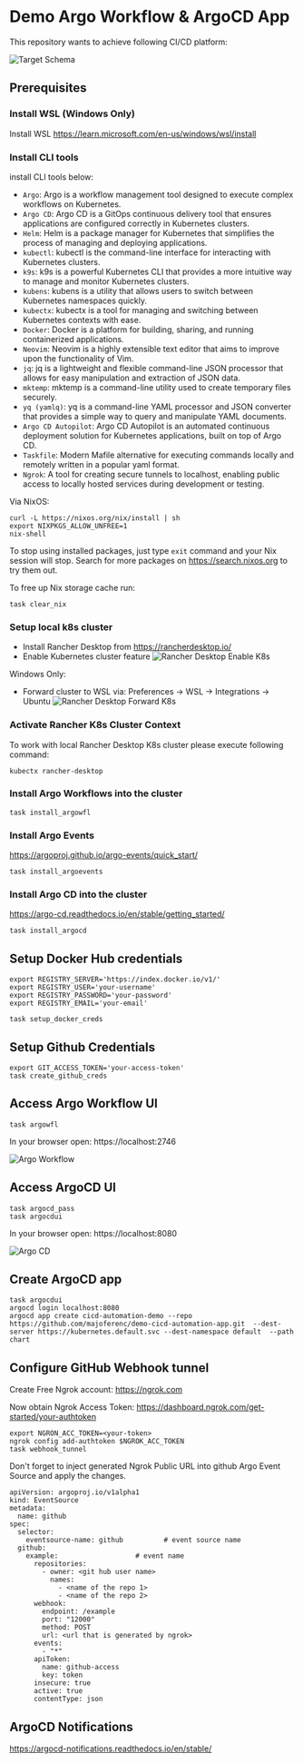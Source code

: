 # Demo Argo Workflow & ArgoCD App
This repository wants to achieve following CI/CD platform:

![Target Schema](/docs/target_schema.png)

## Prerequisites

### Install WSL (Windows Only)
Install WSL https://learn.microsoft.com/en-us/windows/wsl/install

### Install CLI tools
install CLI tools below:

- `Argo`: Argo is a workflow management tool designed to execute complex workflows on Kubernetes.
- `Argo CD`: Argo CD is a GitOps continuous delivery tool that ensures applications are configured correctly in Kubernetes clusters.
- `Helm`: Helm is a package manager for Kubernetes that simplifies the process of managing and deploying applications.
- `kubectl`: kubectl is the command-line interface for interacting with Kubernetes clusters.
- `k9s`: k9s is a powerful Kubernetes CLI that provides a more intuitive way to manage and monitor Kubernetes clusters.
- `kubens`: kubens is a utility that allows users to switch between Kubernetes namespaces quickly.
- `kubectx`: kubectx is a tool for managing and switching between Kubernetes contexts with ease.
- `Docker`: Docker is a platform for building, sharing, and running containerized applications.
- `Neovim`: Neovim is a highly extensible text editor that aims to improve upon the functionality of Vim.
- `jq`: jq is a lightweight and flexible command-line JSON processor that allows for easy manipulation and extraction of JSON data.
- `mktemp`: mktemp is a command-line utility used to create temporary files securely.
- `yq (yamlq)`: yq is a command-line YAML processor and JSON converter that provides a simple way to query and manipulate YAML documents.
- `Argo CD Autopilot`: Argo CD Autopilot is an automated continuous deployment solution for Kubernetes applications, built on top of Argo CD.
- `Taskfile`: Modern Mafile alternative for executing commands locally and remotely written in a popular yaml format.
- `Ngrok`: A tool for creating secure tunnels to localhost, enabling public access to locally hosted services during development or testing.

Via NixOS:

    curl -L https://nixos.org/nix/install | sh
    export NIXPKGS_ALLOW_UNFREE=1
    nix-shell

To stop using installed packages, just type `exit` command and your Nix session will stop.
Search for more packages on https://search.nixos.org to try them out.

To free up Nix storage cache run:

    task clear_nix

### Setup local k8s cluster
- Install Rancher Desktop from https://rancherdesktop.io/
- Enable Kubernetes cluster feature
  ![Rancher Desktop Enable K8s](/docs/RancherDesktopEnableK8s.png)

Windows Only:
- Forward cluster to WSL via: Preferences -> WSL -> Integrations -> Ubuntu
  ![Rancher Desktop Forward K8s](/docs/RancherDesktopForwardK8s.png)

### Activate Rancher K8s Cluster Context
To work with local Rancher Desktop K8s cluster please execute following command:

    kubectx rancher-desktop

### Install Argo Workflows into the cluster

    task install_argowfl

### Install Argo Events
https://argoproj.github.io/argo-events/quick_start/

    task install_argoevents

### Install Argo CD into the cluster
https://argo-cd.readthedocs.io/en/stable/getting_started/

    task install_argocd

## Setup Docker Hub credentials

    export REGISTRY_SERVER='https://index.docker.io/v1/'
    export REGISTRY_USER='your-username'
    export REGISTRY_PASSWORD='your-password'
    export REGISTRY_EMAIL='your-email'

    task setup_docker_creds

## Setup Github Credentials

    export GIT_ACCESS_TOKEN='your-access-token'
    task create_github_creds

## Access Argo Workflow UI
   
    task argowfl

In your browser open: https://localhost:2746

![Argo Workflow](/docs/ArgoWorkflow.png)

## Access ArgoCD UI

    task argocd_pass
    task argocdui

In your browser open: https://localhost:8080

![Argo CD](/docs/ArgoCD.png)

## Create ArgoCD app

    task argocdui
    argocd login localhost:8080 
    argocd app create cicd-automation-demo --repo https://github.com/majoferenc/demo-cicd-automation-app.git  --dest-server https://kubernetes.default.svc --dest-namespace default  --path chart

## Configure GitHub Webhook tunnel
Create Free Ngrok account: https://ngrok.com

Now obtain Ngrok Access Token: https://dashboard.ngrok.com/get-started/your-authtoken

    export NGRON_ACC_TOKEN=<your-token>
    ngrok config add-authtoken $NGROK_ACC_TOKEN
    task webhook_tunnel

Don't forget to inject generated Ngrok Public URL into github Argo Event Source and apply the changes.

    apiVersion: argoproj.io/v1alpha1
    kind: EventSource
    metadata:
      name: github
    spec:
      selector:
        eventsource-name: github          # event source name
      github:
        example:                   # event name
          repositories:
            - owner: <git hub user name>
              names:
                - <name of the repo 1>
                - <name of the repo 2>
          webhook:
            endpoint: /example
            port: "12000"
            method: POST
            url: <url that is generated by ngrok>
          events:
            - "*"
          apiToken:
            name: github-access
            key: token
          insecure: true
          active: true
          contentType: json

## ArgoCD Notifications
https://argocd-notifications.readthedocs.io/en/stable/

